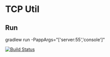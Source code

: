 # TCP Util

## Run

gradlew run -PappArgs="['server:55','console']"

[![Build Status](https://img.shields.io/travis/toolcat/tcp-util.svg?branch=master)](http://travis-ci.org/toolcat/tcp-util)
